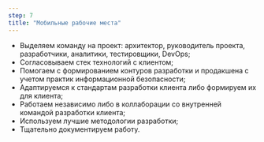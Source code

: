 ```yaml
---
step: 7
title: "Мобильные рабочие места"
---
```


- Выделяем команду на проект: архитектор, руководитель проекта, разработчики, аналитики, тестировщики, DevOps;  
- Согласовываем стек технологий с клиентом;  
- Помогаем с формированием контуров разработки и продакшена с учетом практик информационной безопасности;  
- Адаптируемся к стандартам разработки клиента либо формируем их для клиента;  
- Работаем независимо либо в коллаборации со внутренней командой разработки клиента;  
- Используем лучшие методологии разработки;  
- Тщательно документируем работу.